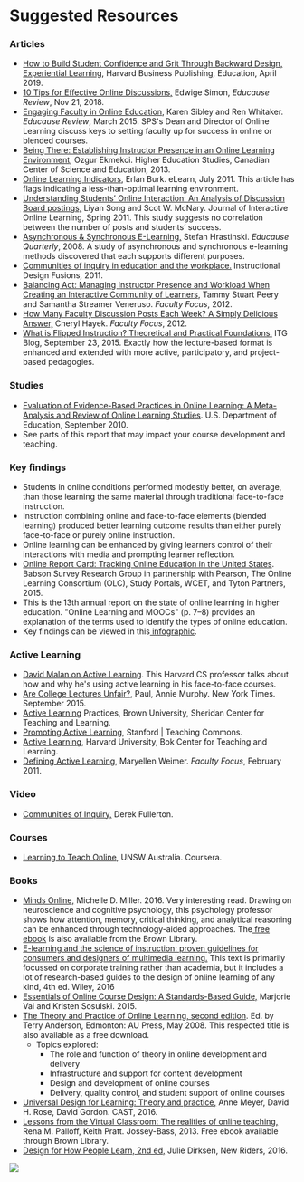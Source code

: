 # Suggested Resources

### **Articles**

* [How to Build Student Confidence and Grit Through Backward Design, Experiential Learning](https://hbsp.harvard.edu/how-to-build-student-confidence-and-grit-through-backward-design-experiential-learning/?cid=Email%7CEloqua%7CA6+Student+Confidence+April+2019%7C241843%7CProduct+specific%7CTeaching-tips%7CArticle%7C201904301443), Harvard Business Publishing, Education, April 2019.
* [10 Tips for Effective Online Discussions,](https://er.educause.edu/blogs/2018/11/10-tips-for-effective-online-discussions?utm_source=Informz&utm_medium=Email&utm_campaign=ER#_zstnsCg1_zlcnVM5) Edwige Simon, _Educause Review_, Nov 21, 2018.
* [Engaging Faculty in Online Education](http://er.educause.edu/articles/2015/3/engaging-faculty-in-online-education), Karen Sibley and Ren Whitaker. _Educause Review_, March 2015. SPS's Dean and Director of Online Learning discuss keys to setting faculty up for success in online or blended courses.
* [Being There: Establishing Instructor Presence in an Online Learning Environment](http://www.ccsenet.org/journal/index.php/hes/article/view/24246/15518), Ozgur Ekmekci. Higher Education Studies, Canadian Center of Science and Education, 2013.
* [Online Learning Indicators](http://elearnmag.acm.org/archive.cfm?aid=2001334), Erlan Burk. eLearn, July 2011. This article has flags indicating a less-than-optimal learning environment.  
* [Understanding Students’ Online Interaction: An Analysis of Discussion Board postings,](http://www.ncolr.org/jiol/issues/pdf/10.1.1.pdf) Liyan Song and Scot W. McNary. Journal of Interactive Online Learning, Spring 2011. This study suggests no correlation between the number of posts and students’ success.
* [Asynchronous & Synchronous E-Learning,](http://net.educause.edu/ir/library/pdf/EQM0848.pdf) Stefan Hrastinski. _Educause Quarterly_, 2008. A study of asynchronous and synchronous e-learning methods discovered that each supports different purposes.
* [Communities of inquiry in education and the workplace.](https://instructionaldesignfusions.wordpress.com/2011/09/06/communities-of-inquiry-in-education-and-the-workplace/) Instructional Design Fusions, 2011.
* [Balancing Act: Managing Instructor Presence and Workload When Creating an Interactive Community of Learners](http://www.facultyfocus.com/articles/online-education/balancing-act-managing-instructor-presence-and-workload-when-creating-an-interactive-community-of-learners/), Tammy Stuart Peery and Samantha Streamer Veneruso. _Faculty Focus_, 2012.
* [How Many Faculty Discussion Posts Each Week? A Simply Delicious Answer,](http://www.facultyfocus.com/articles/online-education/how-many-faculty-discussion-posts-each-week-a-simply-delicious-answer/) Cheryl Hayek. _Faculty Focus_, 2012.
* [What is Flipped Instruction? Theoretical and Practical Foundations.](http://blogs.brown.edu/itg/2015/09/what-is-flipped-instruction-theoretical-and-practical-foundations/#more-1054) ITG Blog, September 23, 2015. Exactly how the lecture-based format is enhanced and extended with more active, participatory, and project-based pedagogies.

### Studies

* [Evaluation of Evidence-Based Practices in Online Learning: A Meta-Analysis and Review of Online Learning Studies](http://www2.ed.gov/rschstat/eval/tech/evidence-based-practices/finalreport.pdf). U.S. Department of Education, September 2010.
* See parts of this report that may impact your course development and teaching.

### Key findings

* Students in online conditions performed modestly better, on average, than those learning the same material through traditional face-to-face instruction.
* Instruction combining online and face-to-face elements \(blended learning\) produced better learning outcome results than either purely face-to-face or purely online instruction.  
* Online learning can be enhanced by giving learners control of their interactions with media and prompting learner reflection.
* [Online Report Card: Tracking Online Education in the United States](http://onlinelearningsurvey.com/reports/onlinereportcard.pdf). Babson Survey Research Group in partnership with Pearson, The Online Learning Consortium \(OLC\), Study Portals, WCET, and Tyton Partners, 2015.
* This is the 13th annual report on the state of online learning in higher education. "Online Learning and MOOCs" \(p. 7–8\) provides an explanation of the terms used to identify the types of online education.
* Key findings can be viewed in this[ infographic](https://canvas.brown.edu/courses/1073287/files/60976446/download?wrap=1).

### Active Learning

* [David Malan on Active Learning](https://vimeo.com/19790662). This Harvard CS professor talks about how and why he's using active learning in his face-to-face courses.
* [Are College Lectures Unfair?](http://www.nytimes.com/2015/09/13/opinion/sunday/are-college-lectures-unfair.html?_r=2), Paul, Annie Murphy. New York Times. September 2015.
* [Active Learning](https://www.brown.edu/about/administration/sheridan-center/teaching-learning/effective-classroom-practices/active-learning) Practices, Brown University, Sheridan Center for Teaching and Learning.
* [Promoting Active Learning](https://teachingcommons.stanford.edu/resources/learning-resources/promoting-active-learning), Stanford \| Teaching Commons.
* [Active Learning](http://bokcenter.harvard.edu/active-learning), Harvard University, Bok Center for Teaching and Learning.
* [Defining Active Learning](http://www.facultyfocus.com/articles/teaching-professor-blog/defining-active-learning/), Maryellen Weimer. _Faculty Focus_, February 2011.

### Video

* [Communities of Inquiry,](https://www.youtube.com/watch?v=IXl-mkopx5o) Derek Fullerton.  

### Courses

* [Learning to Teach Online](https://www.coursera.org/course/ltto), UNSW Australia. Coursera.

### Books

* [Minds Online,](http://www.amazon.com/Minds-Online-Teaching-Effectively-Technology/dp/0674660021?ie=UTF8&keywords=minds%20online&qid=1461080799&ref_=sr_1_1&s=books&sr=1-1) Michelle D. Miller. 2016. Very interesting read. Drawing on neuroscience and cognitive psychology, this psychology professor shows how attention, memory, critical thinking, and analytical reasoning can be enhanced through technology-aided approaches. The[ free ebook](http://web.b.ebscohost.com.revproxy.brown.edu/ehost/detail/detail?sid=5367bda0-eb4a-46f6-bfef-2c2625e8da2e%40sessionmgr114&vid=0&hid=105&bdata=JnNpdGU9ZWhvc3QtbGl2ZQ%3d%3d&preview=false#AN=868677&db=e000xna) is also available from the Brown Library.
* [E-learning and the science of instruction: proven guidelines for consumers and designers of multimedia learning.](http://www.amazon.com/Learning-Science-Instruction-Guidelines-Multimedia/dp/1119158664/ref=dp_ob_title_bk) This text is primarily focussed on corporate training rather than academia, but it includes a lot of research-based guides to the design of online learning of any kind, 4th ed. Wiley, 2016
* [Essentials of Online Course Design: A Standards-Based Guide,](http://www.amazon.com/Essentials-Online-Course-Design-Standards-Based/dp/1138780162/ref=sr_1_1?s=books&ie=UTF8&qid=1461081428&sr=1-1&keywords=Essentials+of+online+course+design+%3A+a+standards-based+guide) Marjorie Vai and Kristen Sosulski. 2015.
* [The Theory and Practice of Online Learning, second edition](http://www.aupress.ca/index.php/books/120146). Ed. by Terry Anderson, Edmonton: AU Press, May 2008. This respected title is also available as a free download.
  * Topics explored:
    * The role and function of theory in online development and delivery
    * Infrastructure and support for content development
    * Design and development of online courses
    * Delivery, quality control, and student support of online courses
* [Universal Design for Learning: Theory and practice,](http://www.amazon.com/Universal-Design-Learning-Theory-Practice/dp/0989867404/) Anne Meyer, David H. Rose, David Gordon. CAST, 2016.
* [Lessons from the Virtual Classroom: The realities of online teaching,](http://site.ebrary.com.revproxy.brown.edu/lib/brown/detail.action?docID=10716614) Rena M. Palloff, Keith Pratt. Jossey-Bass, 2013. Free ebook available through Brown Library.
* [Design for How People Learn, 2nd ed,](https://www.pearson.com/us/higher-education/program/Dirksen-Design-for-How-People-Learn-2nd-Edition/PGM112409.html) Julie Dirksen, New Riders, 2016.

![](https://lh4.googleusercontent.com/369u8GEZzvc2eQzJXE-idAHZq1UfErdLEi0bBE8HkucNBNMdK4xpSQbz9RZ21WZpGNZgaMX5OKy6tow_zp96tfFCzO5cYDCXqGRNmaD_1Jb3n5BgkrU3k0frphPOnRbI08TSVLfe)

